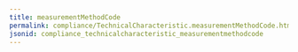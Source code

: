 ```yaml
---
title: measurementMethodCode
permalink: compliance/TechnicalCharacteristic.measurementMethodCode.html
jsonid: compliance_technicalcharacteristic_measurementmethodcode
---
```

